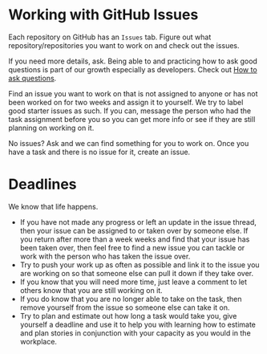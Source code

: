 # Working with GitHub Issues
Each repository on GitHub has an ``Issues`` tab. Figure out what repository/repositories you want to work on and check out the issues.

If you need more details, ask. Being able to and practicing how to ask good questions is part of our growth especially as developers. Check out [How to ask questions](./how_to_ask_questions.md).

Find an issue you want to work on that is not assigned to anyone or has not been worked on for two weeks and assign it to yourself. We try to label good starter issues as such. If you can, message the person who had the task assignment before you so you can get more info or see if they are still planning on working on it.

No issues? Ask and we can find something for you to work on. Once you have a task and there is no issue for it, create an issue.


# Deadlines
We know that life happens.
- If you have not made any progress or left an update in the issue thread, then your issue can be assigned to or taken over by someone else. If you return after more than a week weeks and find that your issue has been taken over, then feel free to find a new issue you can tackle or work with the person who has taken the issue over.
- Try to push your work up as often as possible and link it to the issue you are working on so that someone else can pull it down if they take over.
- If you know that you will need more time, just leave a comment to let others know that you are still working on it.
- If you do know that you are no longer able to take on the task, then remove yourself from the issue so someone else can take it on.
- Try to plan and estimate out how long a task would take you, give yourself a deadline and use it to help you with learning how to estimate and plan stories in conjunction with your capacity as you would in the workplace.